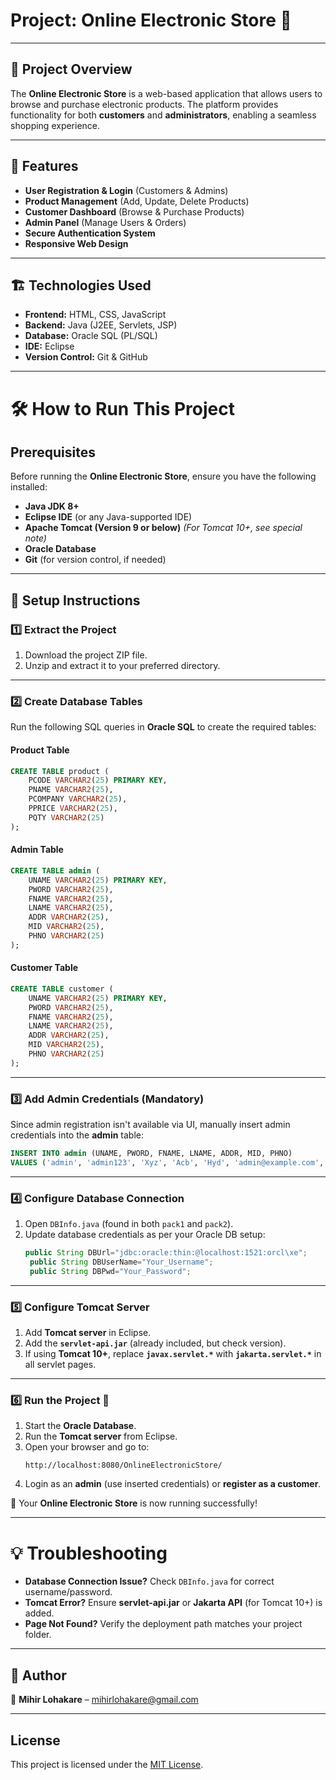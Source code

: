 # Project: Online Electronic Store 🛒  

---

## 📌 Project Overview  
The **Online Electronic Store** is a web-based application that allows users to browse and purchase electronic products. The platform provides functionality for both **customers** and **administrators**, enabling a seamless shopping experience.

---

## 🚀 Features  
- **User Registration & Login** (Customers & Admins)  
- **Product Management** (Add, Update, Delete Products)  
- **Customer Dashboard** (Browse & Purchase Products)  
- **Admin Panel** (Manage Users & Orders)  
- **Secure Authentication System**  
- **Responsive Web Design**  

---

## 🏗️ Technologies Used  
- **Frontend:** HTML, CSS, JavaScript  
- **Backend:** Java (J2EE, Servlets, JSP)  
- **Database:** Oracle SQL (PL/SQL)  
- **IDE:** Eclipse  
- **Version Control:** Git & GitHub  

---

# 🛠 How to Run This Project  

## Prerequisites  
Before running the **Online Electronic Store**, ensure you have the following installed:  
- **Java JDK 8+**  
- **Eclipse IDE** (or any Java-supported IDE)  
- **Apache Tomcat (Version 9 or below)** *(For Tomcat 10+, see special note)*  
- **Oracle Database**  
- **Git** (for version control, if needed)  

---

## 📂 Setup Instructions  

### 1️⃣ Extract the Project  
1. Download the project ZIP file.  
2. Unzip and extract it to your preferred directory.  

---

### 2️⃣ Create Database Tables  
Run the following SQL queries in **Oracle SQL** to create the required tables:  

#### **Product Table**  
```sql
CREATE TABLE product (
    PCODE VARCHAR2(25) PRIMARY KEY,
    PNAME VARCHAR2(25),
    PCOMPANY VARCHAR2(25),
    PPRICE VARCHAR2(25),
    PQTY VARCHAR2(25)
);
```

#### **Admin Table**  
```sql
CREATE TABLE admin (
    UNAME VARCHAR2(25) PRIMARY KEY,
    PWORD VARCHAR2(25),
    FNAME VARCHAR2(25),
    LNAME VARCHAR2(25),
    ADDR VARCHAR2(25),
    MID VARCHAR2(25),
    PHNO VARCHAR2(25)
);
```

#### **Customer Table**  
```sql
CREATE TABLE customer (
    UNAME VARCHAR2(25) PRIMARY KEY,
    PWORD VARCHAR2(25),
    FNAME VARCHAR2(25),
    LNAME VARCHAR2(25),
    ADDR VARCHAR2(25),
    MID VARCHAR2(25),
    PHNO VARCHAR2(25)
);
```

---

### 3️⃣ Add Admin Credentials (Mandatory)  
Since admin registration isn't available via UI, manually insert admin credentials into the **admin** table:  
```sql
INSERT INTO admin (UNAME, PWORD, FNAME, LNAME, ADDR, MID, PHNO)  
VALUES ('admin', 'admin123', 'Xyz', 'Acb', 'Hyd', 'admin@example.com', '1234567890');
```

---

### 4️⃣ Configure Database Connection  
1. Open `DBInfo.java` (found in both `pack1` and `pack2`).  
2. Update database credentials as per your Oracle DB setup:  
   ```java
   public String DBUrl="jdbc:oracle:thin:@localhost:1521:orcl\xe";
    public String DBUserName="Your_Username";
	public String DBPwd="Your_Password"; 
   ```
   
---

### 5️⃣ Configure Tomcat Server  
1. Add **Tomcat server** in Eclipse.  
2. Add the **`servlet-api.jar`** (already included, but check version).  
3. If using **Tomcat 10+**, replace **`javax.servlet.*`** with **`jakarta.servlet.*`** in all servlet pages.

---

### 6️⃣ Run the Project 🚀  
1. Start the **Oracle Database**.  
2. Run the **Tomcat server** from Eclipse.  
3. Open your browser and go to:  
   ```
   http://localhost:8080/OnlineElectronicStore/
   ```
4. Login as an **admin** (use inserted credentials) or **register as a customer**.  

🎉 Your **Online Electronic Store** is now running successfully!  

---

# 💡 Troubleshooting  
- **Database Connection Issue?** Check `DBInfo.java` for correct username/password.  
- **Tomcat Error?** Ensure **servlet-api.jar** or **Jakarta API** (for Tomcat 10+) is added.  
- **Page Not Found?** Verify the deployment path matches your project folder.  

---

## 🔗 Author  
📧 **Mihir Lohakare** – [mihirlohakare@gmail.com](mailto:mihirlohakare@gmail.com)  

---

## License  
This project is licensed under the [MIT License](LICENSE.txt).  
